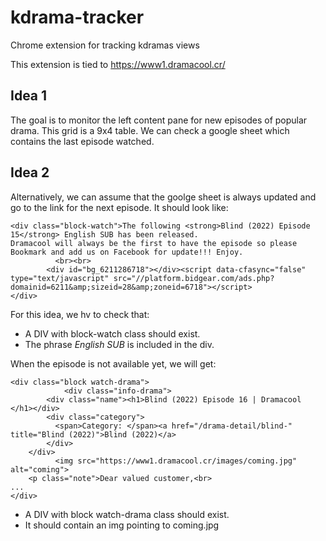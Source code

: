 # kdrama-tracker
Chrome extension for tracking kdramas views

This extension is tied to https://www1.dramacool.cr/
## Idea 1
The goal is to monitor the left content pane for new episodes of popular drama. This grid is a 9x4 table. We can check a google sheet which contains the last episode watched.

## Idea 2
Alternatively, we can assume that the goolge sheet is always updated and go to the link for the next episode. It should look like:
```
<div class="block-watch">The following <strong>Blind (2022) Episode 15</strong> English SUB has been released. 
Dramacool will always be the first to have the episode so please Bookmark and add us on Facebook for update!!! Enjoy.
          <br><br>        
        <div id="bg_6211286718"></div><script data-cfasync="false" type="text/javascript" src="//platform.bidgear.com/ads.php?domainid=6211&amp;sizeid=28&amp;zoneid=6718"></script>      
</div>
```
For this idea, we hv to check that:
- A DIV with block-watch class should exist.
- The phrase *English SUB* is included in the div.

When the episode is not available yet, we will get:
```
<div class="block watch-drama">
            <div class="info-drama">
        <div class="name"><h1>Blind (2022) Episode 16 | Dramacool </h1></div>
        <div class="category">
          <span>Category: </span><a href="/drama-detail/blind-" title="Blind (2022)">Blind (2022)</a>
        </div>
    </div>
          <img src="https://www1.dramacool.cr/images/coming.jpg" alt="coming">    
    <p class="note">Dear valued customer,<br>
...
</div>
  ```
- A DIV with block watch-drama class should exist.
- It should contain an img pointing to coming.jpg


